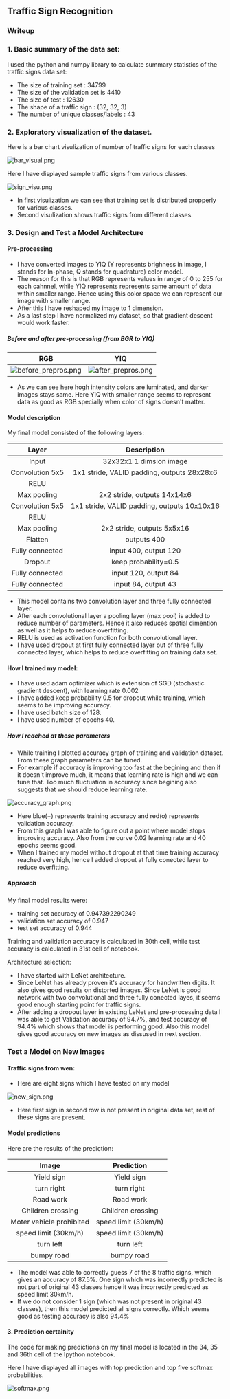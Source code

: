 
## **Traffic Sign Recognition** 

### Writeup


### 1. Basic summary of the data set:

I used the python and numpy library to calculate summary statistics of the traffic
signs data set:

* The size of training set : 34799
* The size of the validation set is 4410
* The size of test : 12630
* The shape of a traffic sign : (32, 32, 3)
* The number of unique classes/labels : 43


### 2. Exploratory visualization of the dataset.

Here is a bar chart visulization of number of traffic signs for each classes

![bar_visual.png](attachment:bar_visual.png)


Here I have displayed sample traffic signs from various classes.

![sign_visu.png](attachment:sign_visu.png)


* In first visulization we can see that training set is distributed propperly for various classes.
* Second visulization shows traffic signs from different classes.

### 3. Design and Test a Model Architecture


#### Pre-processing

* I have converted images to YIQ (Y represents brighness in image, I stands for In-phase, Q stands for quadrature) color model.
* The reason for this is that RGB represents values in range of 0 to 255 for each cahnnel, while YIQ represents represents same amount of data within smaller range. Hence using this color space we can represent our image with smaller range. 
* After this I have reshaped my image to 1 dimension.
* As a last step I have normalized my dataset, so that gradient descent would work faster.

##### Before and after pre-processing (from BGR to YIQ)

RGB            |  YIQ
:-------------------------:|:-------------------------:
![before_prepros.png](attachment:before_prepros.png) | ![after_prepros.png](attachment:after_prepros.png)

* As we can see here hogh intensity colors are luminated, and darker images stays same. Here YIQ with smaller range seems to represent data as good as RGB specially when color of signs doesn't matter.


#### Model description

My final model consisted of the following layers:

| Layer         		|     Description	        					| 
|:---------------------:|:---------------------------------------------:| 
| Input         		| 32x32x1 1 dimsion image   							| 
| Convolution 5x5     	| 1x1 stride, VALID padding, outputs 28x28x6	|
| RELU					|												|
| Max pooling	      	| 2x2 stride,  outputs 14x14x6				|
| Convolution 5x5	    | 1x1 stride, VALID padding, outputs 10x10x16 									|
| RELU					|												|
| Max pooling	      	| 2x2 stride,  outputs 5x5x16				|
| Flatten		|        outputs 400  									|
| Fully connected				| input 400, output 120        									|
| Dropout			| keep probability=0.5    									|
| Fully connected				| input 120, output 84     									|
| Fully connected				| input 84, output 43     									|


* This model contains two convolution layer and three fully connected layer.
* After each convolutional layer a pooling layer (max pool) is added to reduce number of parameters. Hence it also reduces spatial dimention as well as it helps to reduce overfitting.
* RELU is used as activation function for both convolutional layer.
* I have used dropout at first fully connected layer out of three fully connected layer, which helps to reduce overfitting on training data set.


#### How I trained my model:

* I have used adam optimizer which is extension of SGD (stochastic gradient descent), with learning rate 0.002
* I have added keep probability 0.5 for dropout while training, which seems to be improving accuracy.
* I have used batch size of 128.
* I have used number of epochs 40.

##### How I reached at these parameters
* While training I plotted accuracy graph of training and validation dataset. From these graph parameters can be tuned. 
* For example if accuracy is improving too fast at the begining and then if it doesn't improve much, it means that learning rate is high and we can tune that. Too much fluctuation in accuracy since begining also suggests that we should reduce learning rate.

![accuracy_graph.png](attachment:accuracy_graph.png)

* Here blue(+) represents training accuracy and red(o) represents validation accuracy.
* From this graph I was able to figure out a point where model stops improving accuracy. Also from the curve 0.02 learning rate and 40 epochs seems good.
* When I trained my model without dropout at that time training accuracy reached very high, hence I added dropout at fully conected layer to reduce overfitting.


##### Approach

My final model results were:
* training set accuracy of 0.947392290249
* validation set accuracy of 0.947
* test set accuracy of 0.944

Training and validation accuracy is calculated in 30th cell, while test accuracy is calculated in 31st cell of notebook.

Architecture selection:
* I have started with LeNet architecture.
* Since LeNet has already proven it's accuracy for handwritten digits. It also gives good results on distorted images. Since LeNet is good network with two convolutional and three fully conected layes, it seems good enough starting point for traffic signs. 
* After adding a dropout layer in existing LeNet and pre-processing data I was able to get Validation accuracy of 94.7%, and test accuracy of 94.4% which shows that model is performing good. Also this model gives good accuracy on new images as dissused in next section.



### Test a Model on New Images

#### Traffic signs from wen:

* Here are eight signs which I have tested on my model

![new_sign.png](attachment:new_sign.png)

* Here first sign in second row is not present in original data set, rest of these signs are present.

#### Model predictions

Here are the results of the prediction:

| Image			        |     Prediction	        					| 
|:---------------------:|:---------------------------------------------:| 
| Yield sign     		| Yield sign   									| 
| turn right   			| turn right										|
| Road work				| Road work											|
| Children crossing      		| Children crossing					 				|
| Moter vehicle prohibited			| speed limit (30km/h)     							|
| speed limit (30km/h) 		| speed limit (30km/h)     							|
| turn left   			| turn left										|
| bumpy road   			| bumpy road										|

* The model was able to correctly guess 7 of the 8 traffic signs, which gives an accuracy of 87.5%. One sign which was incorrectly predicted is not part of original 43 classes hence it was incorrectly predicted as speed limit 30km/h.
* If we do not consider 1 sign (which was not present in original 43 classes), then this model predicted all signs correctly. Which seems good as testing accuracy is also 94.4%

#### 3. Prediction certainity

The code for making predictions on my final model is located in the 34, 35 and 36th cell of the Ipython notebook.

Here I have displayed all images with top prediction and top five softmax probabilities.

![softmax.png](attachment:softmax.png)

